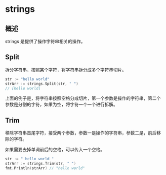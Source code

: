 # strings

## 概述

strings 是提供了操作字符串相关的操作。

## Split

拆分字符串，按照某个字符，将字符串拆分成多个字符串切片。

```go
str := "hello world"
strArr := strings.Split(str, " ")
// [hello world]
```

上面的例子是，将字符串按照空格分成切片，第一个参数是操作的字符串，第二个参数是分割的字符，如果为空，将字符一个一个进行拆解。

## Trim

移除字符串首尾字符，接受两个参数，参数一是操作的字符串，参数二是，前后移除的字符。

如果需要去掉单词前后的空格，可以传入一个空格。

```go
str := " hello world "
strArr := strings.Trim(str, " ")
fmt.Println(strArr) // "hello world"
```

